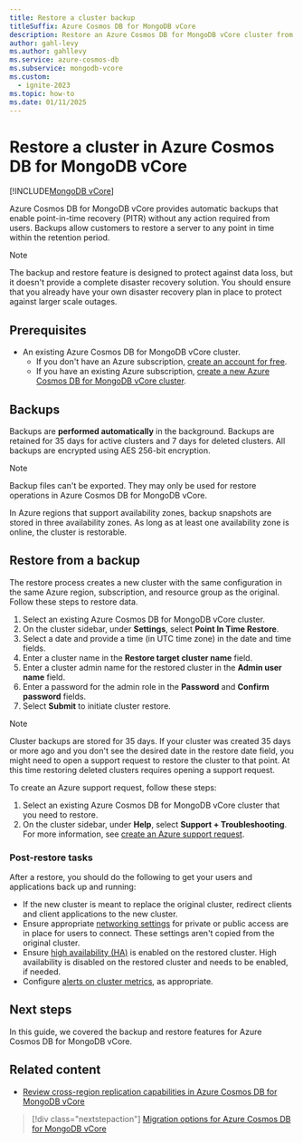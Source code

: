 ```yaml
---
title: Restore a cluster backup
titleSuffix: Azure Cosmos DB for MongoDB vCore
description: Restore an Azure Cosmos DB for MongoDB vCore cluster from a point in time encrypted backup snapshot.
author: gahl-levy
ms.author: gahllevy
ms.service: azure-cosmos-db
ms.subservice: mongodb-vcore
ms.custom:
  - ignite-2023
ms.topic: how-to
ms.date: 01/11/2025
---
```


# Restore a cluster in Azure Cosmos DB for MongoDB vCore

[!INCLUDE[MongoDB vCore](~/reusable-content/ce-skilling/azure/includes/cosmos-db/includes/appliesto-mongodb-vcore.md)]

Azure Cosmos DB for MongoDB vCore provides automatic backups that enable point-in-time recovery (PITR) without any action required from users. Backups allow customers to restore a server to any point in time within the retention period.

> [!NOTE]
> The backup and restore feature is designed to protect against data loss, but it doesn't provide a complete disaster recovery solution. You should ensure that you already have your own disaster recovery plan in place to protect against larger scale outages.

## Prerequisites

- An existing Azure Cosmos DB for MongoDB vCore cluster.
  - If you don't have an Azure subscription, [create an account for free](https://azure.microsoft.com/free).
  - If you have an existing Azure subscription, [create a new Azure Cosmos DB for MongoDB vCore cluster](quickstart-portal.md).

## Backups

Backups are **performed automatically** in the background. Backups are retained for 35 days for active clusters and 7 days for deleted clusters. All backups are encrypted using AES 256-bit encryption.

> [!NOTE]
> Backup files can't be exported. They may only be used for restore operations in Azure Cosmos DB for MongoDB vCore.

In Azure regions that support availability zones, backup snapshots are stored in three availability zones. As long as at least one availability zone is online, the cluster is restorable.

## Restore from a backup

The restore process creates a new cluster with the same configuration in the same Azure region, subscription, and resource group as the original. Follow these steps to restore data.

1. Select an existing Azure Cosmos DB for MongoDB vCore cluster.
1. On the cluster sidebar, under **Settings**, select **Point In Time Restore**.
1. Select a date and provide a time (in UTC time zone) in the date and time fields.
1. Enter a cluster name in the **Restore target cluster name** field. 
1. Enter a cluster admin name for the restored cluster in the **Admin user name** field.
1. Enter a password for the admin role in the **Password** and **Confirm password** fields.
1. Select **Submit** to initiate cluster restore.

> [!NOTE]
> Cluster backups are stored for 35 days. If your cluster was created 35 days or more ago and you don't see the desired date in the restore date field, you might need to open a support request to restore the cluster to that point.
> At this time restoring deleted clusters requires opening a support request.

To create an Azure support request, follow these steps:

1. Select an existing Azure Cosmos DB for MongoDB vCore cluster that you need to restore.
1. On the cluster sidebar, under **Help**, select **Support + Troubleshooting**. For more information, see [create an Azure support request](/azure/azure-portal/supportability/how-to-create-azure-support-request#problem-description).

### Post-restore tasks
After a restore, you should do the following to get your users and applications back up and running:

- If the new cluster is meant to replace the original cluster, redirect clients and client applications to the new cluster.
- Ensure appropriate [networking settings](./security.md#network-security-options) for private or public access are in place for users to connect. These settings aren't copied from the original cluster.
- Ensure [high availability (HA)](./high-availability.md) is enabled on the restored cluster. High availability is disabled on the restored cluster and needs to be enabled, if needed. 
- Configure [alerts on cluster metrics](./how-to-manage-alerts.md), as appropriate.

## Next steps

In this guide, we covered the backup and restore features for Azure Cosmos DB for MongoDB vCore.

## Related content
- [Review cross-region replication capabilities in Azure Cosmos DB for MongoDB vCore](./cross-region-replication.md)

> [!div class="nextstepaction"]
> [Migration options for Azure Cosmos DB for MongoDB vCore](migration-options.md)
